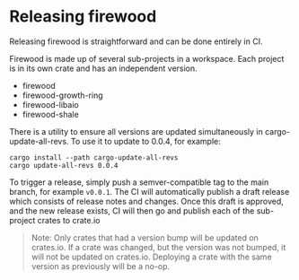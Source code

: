 # Releasing firewood

Releasing firewood is straightforward and can be done entirely in CI. 

Firewood is made up of several sub-projects in a workspace. Each project is in
its own crate and has an independent version. 
* firewood
* firewood-growth-ring
* firewood-libaio
* firewood-shale

There is a utility to ensure all versions are updated simultaneously in
cargo-update-all-revs. To use it to update to 0.0.4, for example:

    cargo install --path cargo-update-all-revs
    cargo update-all-revs 0.0.4

To trigger a release, simply push a semver-compatible tag to the main branch,
for example `v0.0.1`. The CI will automatically publish a draft release which
consists of release notes and changes. Once this draft is approved, and the new
release exists, CI will then go and publish each of the sub-project crates to
crate.io
> Note: Only crates that had a version bump will be updated on crates.io. If a
> crate was changed, but the version was not bumped, it will not be updated on
> crates.io. Deploying a crate with the same version as previously will be a
> no-op. 
